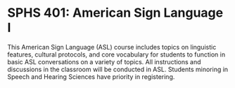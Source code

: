 # SPHS 401: American Sign Language I

This American Sign Language (ASL) course includes topics on linguistic features, cultural protocols, and core vocabulary for students to function in basic ASL conversations on a variety of topics. All instructions and discussions in the classroom will be conducted in ASL. Students minoring in Speech and Hearing Sciences have priority in registering.